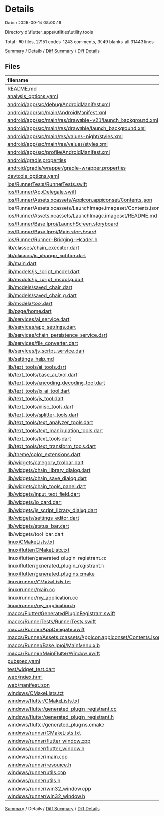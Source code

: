 # Details

Date : 2025-09-14 08:00:18

Directory d:\\flutter_apps\\utilities\\utility_tools

Total : 90 files,  27151 codes, 1243 comments, 3049 blanks, all 31443 lines

[Summary](results.md) / Details / [Diff Summary](diff.md) / [Diff Details](diff-details.md)

## Files
| filename | language | code | comment | blank | total |
| :--- | :--- | ---: | ---: | ---: | ---: |
| [README.md](/README.md) | Markdown | 10 | 0 | 7 | 17 |
| [analysis\_options.yaml](/analysis_options.yaml) | YAML | 3 | 22 | 4 | 29 |
| [android/app/src/debug/AndroidManifest.xml](/android/app/src/debug/AndroidManifest.xml) | XML | 3 | 4 | 1 | 8 |
| [android/app/src/main/AndroidManifest.xml](/android/app/src/main/AndroidManifest.xml) | XML | 34 | 11 | 1 | 46 |
| [android/app/src/main/res/drawable-v21/launch\_background.xml](/android/app/src/main/res/drawable-v21/launch_background.xml) | XML | 4 | 7 | 2 | 13 |
| [android/app/src/main/res/drawable/launch\_background.xml](/android/app/src/main/res/drawable/launch_background.xml) | XML | 4 | 7 | 2 | 13 |
| [android/app/src/main/res/values-night/styles.xml](/android/app/src/main/res/values-night/styles.xml) | XML | 9 | 9 | 1 | 19 |
| [android/app/src/main/res/values/styles.xml](/android/app/src/main/res/values/styles.xml) | XML | 9 | 9 | 1 | 19 |
| [android/app/src/profile/AndroidManifest.xml](/android/app/src/profile/AndroidManifest.xml) | XML | 3 | 4 | 1 | 8 |
| [android/gradle.properties](/android/gradle.properties) | Properties | 3 | 0 | 1 | 4 |
| [android/gradle/wrapper/gradle-wrapper.properties](/android/gradle/wrapper/gradle-wrapper.properties) | Properties | 5 | 0 | 1 | 6 |
| [devtools\_options.yaml](/devtools_options.yaml) | YAML | 3 | 0 | 1 | 4 |
| [ios/RunnerTests/RunnerTests.swift](/ios/RunnerTests/RunnerTests.swift) | Swift | 7 | 2 | 4 | 13 |
| [ios/Runner/AppDelegate.swift](/ios/Runner/AppDelegate.swift) | Swift | 12 | 0 | 2 | 14 |
| [ios/Runner/Assets.xcassets/AppIcon.appiconset/Contents.json](/ios/Runner/Assets.xcassets/AppIcon.appiconset/Contents.json) | JSON | 122 | 0 | 1 | 123 |
| [ios/Runner/Assets.xcassets/LaunchImage.imageset/Contents.json](/ios/Runner/Assets.xcassets/LaunchImage.imageset/Contents.json) | JSON | 23 | 0 | 1 | 24 |
| [ios/Runner/Assets.xcassets/LaunchImage.imageset/README.md](/ios/Runner/Assets.xcassets/LaunchImage.imageset/README.md) | Markdown | 3 | 0 | 2 | 5 |
| [ios/Runner/Base.lproj/LaunchScreen.storyboard](/ios/Runner/Base.lproj/LaunchScreen.storyboard) | XML | 36 | 1 | 1 | 38 |
| [ios/Runner/Base.lproj/Main.storyboard](/ios/Runner/Base.lproj/Main.storyboard) | XML | 25 | 1 | 1 | 27 |
| [ios/Runner/Runner-Bridging-Header.h](/ios/Runner/Runner-Bridging-Header.h) | C++ | 1 | 0 | 1 | 2 |
| [lib/classes/chain\_executer.dart](/lib/classes/chain_executer.dart) | Dart | 92 | 5 | 16 | 113 |
| [lib/classes/js\_change\_notifier.dart](/lib/classes/js_change_notifier.dart) | Dart | 8 | 0 | 4 | 12 |
| [lib/main.dart](/lib/main.dart) | Dart | 538 | 25 | 59 | 622 |
| [lib/models/js\_script\_model.dart](/lib/models/js_script_model.dart) | Dart | 81 | 6 | 19 | 106 |
| [lib/models/js\_script\_model.g.dart](/lib/models/js_script_model.g.dart) | Dart | 85 | 4 | 13 | 102 |
| [lib/models/saved\_chain.dart](/lib/models/saved_chain.dart) | Dart | 161 | 6 | 30 | 197 |
| [lib/models/saved\_chain.g.dart](/lib/models/saved_chain.g.dart) | Dart | 95 | 4 | 13 | 112 |
| [lib/models/tool.dart](/lib/models/tool.dart) | Dart | 103 | 9 | 18 | 130 |
| [lib/page/home.dart](/lib/page/home.dart) | Dart | 1,091 | 24 | 88 | 1,203 |
| [lib/services/ai\_service.dart](/lib/services/ai_service.dart) | Dart | 546 | 46 | 103 | 695 |
| [lib/services/app\_settings.dart](/lib/services/app_settings.dart) | Dart | 72 | 4 | 15 | 91 |
| [lib/services/chain\_persistence\_service.dart](/lib/services/chain_persistence_service.dart) | Dart | 135 | 23 | 29 | 187 |
| [lib/services/file\_converter.dart](/lib/services/file_converter.dart) | Dart | 455 | 17 | 57 | 529 |
| [lib/services/js\_script\_service.dart](/lib/services/js_script_service.dart) | Dart | 190 | 3 | 29 | 222 |
| [lib/settings\_help.md](/lib/settings_help.md) | Markdown | 173 | 0 | 21 | 194 |
| [lib/text\_tools/ai\_tools.dart](/lib/text_tools/ai_tools.dart) | Dart | 3,262 | 61 | 183 | 3,506 |
| [lib/text\_tools/base\_ai\_tool.dart](/lib/text_tools/base_ai_tool.dart) | Dart | 88 | 10 | 13 | 111 |
| [lib/text\_tools/encoding\_decoding\_tool.dart](/lib/text_tools/encoding_decoding_tool.dart) | Dart | 717 | 30 | 88 | 835 |
| [lib/text\_tools/js\_ai\_tool.dart](/lib/text_tools/js_ai_tool.dart) | Dart | 387 | 12 | 50 | 449 |
| [lib/text\_tools/js\_tool.dart](/lib/text_tools/js_tool.dart) | Dart | 273 | 29 | 41 | 343 |
| [lib/text\_tools/misc\_tools.dart](/lib/text_tools/misc_tools.dart) | Dart | 1,473 | 49 | 200 | 1,722 |
| [lib/text\_tools/splitter\_tools.dart](/lib/text_tools/splitter_tools.dart) | Dart | 240 | 11 | 28 | 279 |
| [lib/text\_tools/text\_analyzer\_tools.dart](/lib/text_tools/text_analyzer_tools.dart) | Dart | 527 | 17 | 60 | 604 |
| [lib/text\_tools/text\_manipulation\_tools.dart](/lib/text_tools/text_manipulation_tools.dart) | Dart | 7,685 | 307 | 928 | 8,920 |
| [lib/text\_tools/text\_tools.dart](/lib/text_tools/text_tools.dart) | Dart | 747 | 63 | 118 | 928 |
| [lib/text\_tools/text\_transform\_tools.dart](/lib/text_tools/text_transform_tools.dart) | Dart | 600 | 34 | 75 | 709 |
| [lib/theme/color\_extensions.dart](/lib/theme/color_extensions.dart) | Dart | 6 | 0 | 2 | 8 |
| [lib/widgets/category\_toolbar.dart](/lib/widgets/category_toolbar.dart) | Dart | 374 | 9 | 27 | 410 |
| [lib/widgets/chain\_library\_dialog.dart](/lib/widgets/chain_library_dialog.dart) | Dart | 442 | 6 | 32 | 480 |
| [lib/widgets/chain\_save\_dialog.dart](/lib/widgets/chain_save_dialog.dart) | Dart | 208 | 4 | 21 | 233 |
| [lib/widgets/chain\_tools\_panel.dart](/lib/widgets/chain_tools_panel.dart) | Dart | 591 | 3 | 23 | 617 |
| [lib/widgets/input\_text\_field.dart](/lib/widgets/input_text_field.dart) | Dart | 94 | 1 | 10 | 105 |
| [lib/widgets/io\_card.dart](/lib/widgets/io_card.dart) | Dart | 1,047 | 64 | 78 | 1,189 |
| [lib/widgets/js\_script\_library\_dialog.dart](/lib/widgets/js_script_library_dialog.dart) | Dart | 896 | 33 | 81 | 1,010 |
| [lib/widgets/settings\_editor.dart](/lib/widgets/settings_editor.dart) | Dart | 1,408 | 31 | 91 | 1,530 |
| [lib/widgets/status\_bar.dart](/lib/widgets/status_bar.dart) | Dart | 89 | 2 | 8 | 99 |
| [lib/widgets/tool\_bar.dart](/lib/widgets/tool_bar.dart) | Dart | 214 | 5 | 16 | 235 |
| [linux/CMakeLists.txt](/linux/CMakeLists.txt) | CMake | 104 | 0 | 25 | 129 |
| [linux/flutter/CMakeLists.txt](/linux/flutter/CMakeLists.txt) | CMake | 79 | 0 | 10 | 89 |
| [linux/flutter/generated\_plugin\_registrant.cc](/linux/flutter/generated_plugin_registrant.cc) | C++ | 23 | 4 | 5 | 32 |
| [linux/flutter/generated\_plugin\_registrant.h](/linux/flutter/generated_plugin_registrant.h) | C++ | 5 | 5 | 6 | 16 |
| [linux/flutter/generated\_plugins.cmake](/linux/flutter/generated_plugins.cmake) | CMake | 24 | 0 | 6 | 30 |
| [linux/runner/CMakeLists.txt](/linux/runner/CMakeLists.txt) | CMake | 21 | 0 | 6 | 27 |
| [linux/runner/main.cc](/linux/runner/main.cc) | C++ | 5 | 0 | 2 | 7 |
| [linux/runner/my\_application.cc](/linux/runner/my_application.cc) | C++ | 83 | 21 | 27 | 131 |
| [linux/runner/my\_application.h](/linux/runner/my_application.h) | C++ | 7 | 7 | 5 | 19 |
| [macos/Flutter/GeneratedPluginRegistrant.swift](/macos/Flutter/GeneratedPluginRegistrant.swift) | Swift | 20 | 3 | 4 | 27 |
| [macos/RunnerTests/RunnerTests.swift](/macos/RunnerTests/RunnerTests.swift) | Swift | 7 | 2 | 4 | 13 |
| [macos/Runner/AppDelegate.swift](/macos/Runner/AppDelegate.swift) | Swift | 11 | 0 | 3 | 14 |
| [macos/Runner/Assets.xcassets/AppIcon.appiconset/Contents.json](/macos/Runner/Assets.xcassets/AppIcon.appiconset/Contents.json) | JSON | 68 | 0 | 1 | 69 |
| [macos/Runner/Base.lproj/MainMenu.xib](/macos/Runner/Base.lproj/MainMenu.xib) | XML | 343 | 0 | 1 | 344 |
| [macos/Runner/MainFlutterWindow.swift](/macos/Runner/MainFlutterWindow.swift) | Swift | 12 | 0 | 4 | 16 |
| [pubspec.yaml](/pubspec.yaml) | YAML | 59 | 48 | 16 | 123 |
| [test/widget\_test.dart](/test/widget_test.dart) | Dart | 14 | 10 | 7 | 31 |
| [web/index.html](/web/index.html) | HTML | 19 | 15 | 5 | 39 |
| [web/manifest.json](/web/manifest.json) | JSON | 35 | 0 | 1 | 36 |
| [windows/CMakeLists.txt](/windows/CMakeLists.txt) | CMake | 89 | 0 | 20 | 109 |
| [windows/flutter/CMakeLists.txt](/windows/flutter/CMakeLists.txt) | CMake | 98 | 0 | 12 | 110 |
| [windows/flutter/generated\_plugin\_registrant.cc](/windows/flutter/generated_plugin_registrant.cc) | C++ | 21 | 4 | 5 | 30 |
| [windows/flutter/generated\_plugin\_registrant.h](/windows/flutter/generated_plugin_registrant.h) | C++ | 5 | 5 | 6 | 16 |
| [windows/flutter/generated\_plugins.cmake](/windows/flutter/generated_plugins.cmake) | CMake | 25 | 0 | 6 | 31 |
| [windows/runner/CMakeLists.txt](/windows/runner/CMakeLists.txt) | CMake | 34 | 0 | 7 | 41 |
| [windows/runner/flutter\_window.cpp](/windows/runner/flutter_window.cpp) | C++ | 49 | 7 | 16 | 72 |
| [windows/runner/flutter\_window.h](/windows/runner/flutter_window.h) | C++ | 20 | 5 | 9 | 34 |
| [windows/runner/main.cpp](/windows/runner/main.cpp) | C++ | 30 | 4 | 10 | 44 |
| [windows/runner/resource.h](/windows/runner/resource.h) | C++ | 9 | 6 | 2 | 17 |
| [windows/runner/utils.cpp](/windows/runner/utils.cpp) | C++ | 54 | 2 | 10 | 66 |
| [windows/runner/utils.h](/windows/runner/utils.h) | C++ | 8 | 6 | 6 | 20 |
| [windows/runner/win32\_window.cpp](/windows/runner/win32_window.cpp) | C++ | 210 | 24 | 55 | 289 |
| [windows/runner/win32\_window.h](/windows/runner/win32_window.h) | C++ | 48 | 31 | 24 | 103 |

[Summary](results.md) / Details / [Diff Summary](diff.md) / [Diff Details](diff-details.md)